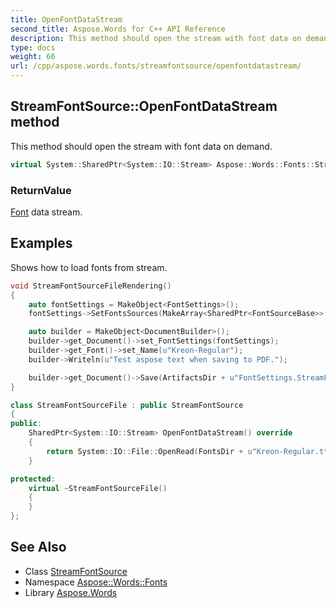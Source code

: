 ```yaml
---
title: OpenFontDataStream
second_title: Aspose.Words for C++ API Reference
description: This method should open the stream with font data on demand.
type: docs
weight: 66
url: /cpp/aspose.words.fonts/streamfontsource/openfontdatastream/
---
```

## StreamFontSource::OpenFontDataStream method


This method should open the stream with font data on demand.

```cpp
virtual System::SharedPtr<System::IO::Stream> Aspose::Words::Fonts::StreamFontSource::OpenFontDataStream()=0
```


### ReturnValue

[Font](../../../aspose.words/font/) data stream.

## Examples



Shows how to load fonts from stream. 
```cpp
void StreamFontSourceFileRendering()
{
    auto fontSettings = MakeObject<FontSettings>();
    fontSettings->SetFontsSources(MakeArray<SharedPtr<FontSourceBase>>({MakeObject<ExFontSettings::StreamFontSourceFile>()}));

    auto builder = MakeObject<DocumentBuilder>();
    builder->get_Document()->set_FontSettings(fontSettings);
    builder->get_Font()->set_Name(u"Kreon-Regular");
    builder->Writeln(u"Test aspose text when saving to PDF.");

    builder->get_Document()->Save(ArtifactsDir + u"FontSettings.StreamFontSourceFileRendering.pdf");
}

class StreamFontSourceFile : public StreamFontSource
{
public:
    SharedPtr<System::IO::Stream> OpenFontDataStream() override
    {
        return System::IO::File::OpenRead(FontsDir + u"Kreon-Regular.ttf");
    }

protected:
    virtual ~StreamFontSourceFile()
    {
    }
};
```

## See Also

* Class [StreamFontSource](../)
* Namespace [Aspose::Words::Fonts](../../)
* Library [Aspose.Words](../../../)
